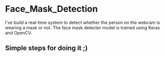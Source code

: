 # Face_Mask_Detection

I've build a real-time system to detect whether the person on the webcam is wearing a mask or not. The face mask detector model is trained using Keras and OpenCV.

<h2>Simple steps for doing it ;)</h2>
